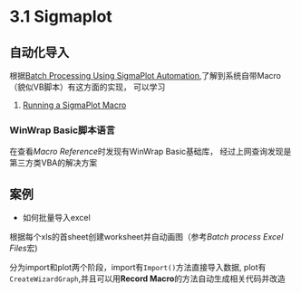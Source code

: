 # 3.1 Sigmaplot
## 自动化导入
根据[Batch Processing Using SigmaPlot Automation](https://systatsoftware.com/products/sigmaplot/product-uses/sigmaplot-product-uses-batch-processing-using-sigmaplot-automation/),了解到系统自带Macro（貌似VB脚本）有这方面的实现， 可以学习

1. [Running a SigmaPlot Macro](http://www.omatrix.com/spmanual/spmacro.htm)

### WinWrap Basic脚本语言
在查看*Macro Reference*时发现有WinWrap Basic基础库， 经过上网查询发现是第三方类VBA的解决方案

## 案例
- 如何批量导入excel

根据每个xls的首sheet创建worksheet并自动画图（参考*Batch process Excel Files*宏)


分为import和plot两个阶段，import有`Import()`方法直接导入数据, plot有`CreateWizardGraph`,并且可以用**Record Macro**的方法自动生成相关代码并改造
